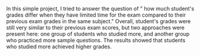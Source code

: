 In this simple project, I tried to answer the question of " how much student's grades differ when they have limited time for the exam compared to their previous exam grades in the same subject." Overall, student's grades were still very similar to their previous exam scores, but two approaches were present here: one group of students who studied more, and another group who practiced more sample questions. The results showed that students who studied more achieved higher grades.
